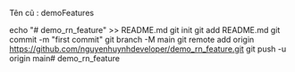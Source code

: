 Tên cũ : demoFeatures


echo "# demo_rn_feature" >> README.md
git init
git add README.md
git commit -m "first commit"
git branch -M main
git remote add origin https://github.com/nguyenhuynhdeveloper/demo_rn_feature.git
git push -u origin main# demo_rn_feature

